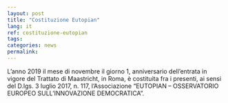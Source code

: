 ```yaml
---
layout: post
title: "Costituzione Eutopian"
lang: it
ref: costituzione-eutopian
tags:
categories: news
permalink:
---
```


L’anno 2019 il mese di novembre il giorno 1, anniversario dell’entrata in vigore del Trattato di Maastricht, in Roma, è costituita fra i presenti, ai sensi del D.lgs. 3 luglio 2017, n. 117, l’Associazione “EUTOPIAN – OSSERVATORIO EUROPEO SULL’INNOVAZIONE DEMOCRATICA”.
